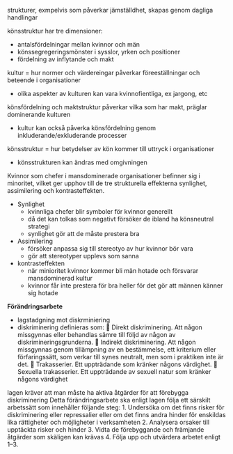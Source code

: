 
strukturer, exmpelvis som påverkar jämställdhet, skapas genom dagliga handlingar

könsstruktur har tre dimensioner:
- antalsfördelningar mellan kvinnor och män 
- könssegregeringsmönster i sysslor, yrken och positioner
- fördelning av inflytande och makt

kultur = hur normer och värdereingar påverkar föreeställningar och beteende i organisationer
- olika aspekter av kulturen kan vara kvinnofientliga, ex jargong, etc

könsfördelning och maktstruktur påverkar vilka som har makt, präglar dominerande kulturen
- kultur kan också påverka könsfördelning genom inkluderande/exkluderande processer

könsstruktur = hur betydelser av kön kommer till uttryck i organisationer
- könsstrukturen kan ändras med omgivningen

Kvinnor som chefer i mansdominerade organisationer befinner sig i minoritet, vilket ger upphov till de tre strukturella effekterna synlighet, assimilering och kontrasteffekten.
- Synlighet
	- kvinnliga chefer blir symboler för kvinnor generellt
	- då det kan tolkas som negativt försöker de ibland ha könsneutral strategi
	- synlighet gör att de måste prestera bra
- Assimilering
	- försöker anpassa sig till stereotyo av hur kvinnor bör vara
	- gör att stereotyper upplevs som sanna
- kontrasteffekten
	- när minioritet kvinnor kommer bli män hotade och försvarar mansdominerad kultur
	- kvinnor får inte prestera för bra heller för det gör att männen känner sig hotade

**Förändringsarbete**
- lagstadgning mot diskrminiering
- diskriminering definieras som:  Direkt diskriminering. Att någon missgynnas eller behandlas sämre till följd av någon av diskrimineringsgrunderna.  Indirekt diskriminering. Att någon missgynnas genom tillämpning av en bestämmelse, ett kriterium eller förfaringssätt, som verkar till synes neutralt, men som i praktiken inte är det.  Trakasserier. Ett uppträdande som kränker någons värdighet.  Sexuella trakasserier. Ett uppträdande av sexuell natur som kränker någons värdighet

lagen kräver att man måste ha aktiva åtgärder för att förebygga diskriminering
Detta förändringsarbete ska enligt lagen följa ett särskilt arbetssätt som innehåller följande steg: 1. Undersöka om det finns risker för diskriminering eller repressalier eller om det finns andra hinder för enskildas lika rättigheter och möjligheter i verksamheten 2. Analysera orsaker till upptäckta risker och hinder 3. Vidta de förebyggande och främjande åtgärder som skäligen kan krävas 4. Följa upp och utvärdera arbetet enligt 1–3.